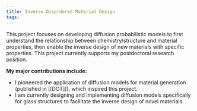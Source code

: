 ```yaml
---
title: Inverse Disordered Material Design
tags:
---
```

This project focuses on developing diffusion probabilistic models to first understand the relationship between chemistry/structure and material properties, then enable the inverse design of new materials with specific properties. This project currently supports my postdoctoral research position.

**My major contributions include:**

- I pioneered the application of diffusion models for material generation (published in [[DOT]]), which inspired this project. 
- I am currently designing and implementing diffusion models specifically for glass structures to facilitate the inverse design of novel materials.